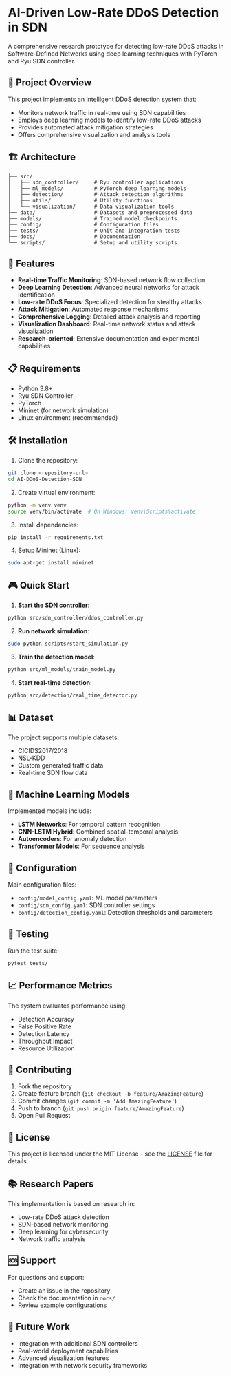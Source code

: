 # AI-Driven Low-Rate DDoS Detection in SDN

A comprehensive research prototype for detecting low-rate DDoS attacks in Software-Defined Networks using deep learning techniques with PyTorch and Ryu SDN controller.

## 🎯 Project Overview

This project implements an intelligent DDoS detection system that:

- Monitors network traffic in real-time using SDN capabilities
- Employs deep learning models to identify low-rate DDoS attacks
- Provides automated attack mitigation strategies
- Offers comprehensive visualization and analysis tools

## 🏗️ Architecture

```
├── src/
│   ├── sdn_controller/     # Ryu controller applications
│   ├── ml_models/          # PyTorch deep learning models
│   ├── detection/          # Attack detection algorithms
│   ├── utils/              # Utility functions
│   └── visualization/      # Data visualization tools
├── data/                   # Datasets and preprocessed data
├── models/                 # Trained model checkpoints
├── config/                 # Configuration files
├── tests/                  # Unit and integration tests
├── docs/                   # Documentation
└── scripts/                # Setup and utility scripts
```

## 🚀 Features

- **Real-time Traffic Monitoring**: SDN-based network flow collection
- **Deep Learning Detection**: Advanced neural networks for attack identification
- **Low-rate DDoS Focus**: Specialized detection for stealthy attacks
- **Attack Mitigation**: Automated response mechanisms
- **Comprehensive Logging**: Detailed attack analysis and reporting
- **Visualization Dashboard**: Real-time network status and attack visualization
- **Research-oriented**: Extensive documentation and experimental capabilities

## 📋 Requirements

- Python 3.8+
- Ryu SDN Controller
- PyTorch
- Mininet (for network simulation)
- Linux environment (recommended)

## 🛠️ Installation

1. Clone the repository:

```bash
git clone <repository-url>
cd AI-DDoS-Detection-SDN
```

2. Create virtual environment:

```bash
python -m venv venv
source venv/bin/activate  # On Windows: venv\Scripts\activate
```

3. Install dependencies:

```bash
pip install -r requirements.txt
```

4. Setup Mininet (Linux):

```bash
sudo apt-get install mininet
```

## 🎮 Quick Start

1. **Start the SDN controller**:

```bash
python src/sdn_controller/ddos_controller.py
```

2. **Run network simulation**:

```bash
sudo python scripts/start_simulation.py
```

3. **Train the detection model**:

```bash
python src/ml_models/train_model.py
```

4. **Start real-time detection**:

```bash
python src/detection/real_time_detector.py
```

## 📊 Dataset

The project supports multiple datasets:

- CICIDS2017/2018
- NSL-KDD
- Custom generated traffic data
- Real-time SDN flow data

## 🧠 Machine Learning Models

Implemented models include:

- **LSTM Networks**: For temporal pattern recognition
- **CNN-LSTM Hybrid**: Combined spatial-temporal analysis
- **Autoencoders**: For anomaly detection
- **Transformer Models**: For sequence analysis

## 🔧 Configuration

Main configuration files:

- `config/model_config.yaml`: ML model parameters
- `config/sdn_config.yaml`: SDN controller settings
- `config/detection_config.yaml`: Detection thresholds and parameters

## 🧪 Testing

Run the test suite:

```bash
pytest tests/
```

## 📈 Performance Metrics

The system evaluates performance using:

- Detection Accuracy
- False Positive Rate
- Detection Latency
- Throughput Impact
- Resource Utilization

## 🤝 Contributing

1. Fork the repository
2. Create feature branch (`git checkout -b feature/AmazingFeature`)
3. Commit changes (`git commit -m 'Add AmazingFeature'`)
4. Push to branch (`git push origin feature/AmazingFeature`)
5. Open Pull Request

## 📝 License

This project is licensed under the MIT License - see the [LICENSE](LICENSE) file for details.

## 📚 Research Papers

This implementation is based on research in:

- Low-rate DDoS attack detection
- SDN-based network monitoring
- Deep learning for cybersecurity
- Network traffic analysis

## 🆘 Support

For questions and support:

- Create an issue in the repository
- Check the documentation in `docs/`
- Review example configurations

## 🔮 Future Work

- Integration with additional SDN controllers
- Real-world deployment capabilities
- Advanced visualization features
- Integration with network security frameworks
